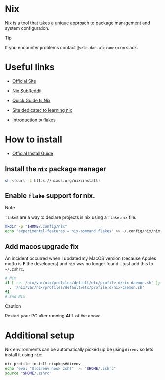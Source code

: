 Nix
===

Nix is a tool that takes a unique approach to package management and system configuration.

> [!TIP]
> If you encounter problems contact `@vele-dan-alexandru` on slack.

# Useful links
- [Official Site](https://nixos.org/)
- [Nix SubReddit](https://www.reddit.com/r/NixOS/)

- [Quick Guide to Nix](https://zero-to-nix.com/)
- [Site dedicated to learning nix](https://nix.dev/)
- [Introduction to flakes](https://blog.kubukoz.com/flakes-first-steps/)

# How to install
- [Official Install Guide](https://nixos.org/download/)

## Install the `nix` package manager
```sh
sh <(curl -L https://nixos.org/nix/install)
```

## Enable `flake` support for nix.
> [!NOTE]
> `flake`s are a way to declare projects in nix using a `flake.nix` file.

```sh
mkdir -p "$HOME/.config/nix"
echo "experimental-features = nix-command flakes" >> ~/.config/nix/nix.conf
```

## Add macos upgrade fix

An incident occurred when I updated my MacOS version (because Apples motto is **F** the developers) and `nix` was no longer found... just add this to `~/.zshrc`.
```sh
# Nix
if [ -e '/nix/var/nix/profiles/default/etc/profile.d/nix-daemon.sh' ]; then
  . '/nix/var/nix/profiles/default/etc/profile.d/nix-daemon.sh'
fi
# End Nix
```

> [!CAUTION]
> Restart your PC after running **ALL** of the above.

# Additional setup

Nix environments can be automatically picked up be using `direnv` so lets install it using `nix`:
```sh
nix profile install nixpkgs#direnv
echo 'eval "$(direnv hook zsh)"' >> "$HOME/.zshrc"
source "$HOME/.zshrc"
```
